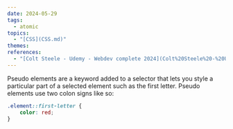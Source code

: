 ```yaml
---  
date: 2024-05-29  
tags:  
  - atomic  
topics:  
  - "[CSS](CSS.md)"  
themes:   
references:  
  - "[Colt Steele - Udemy - Webdev complete 2024](Colt%20Steele%20-%20Udemy%20-%20Webdev%20complete%202024.md)"  
---  
```

Pseudo elements are a keyword added to a selector that lets you style a particular part of a selected element such as the first letter. Pseudo elements use two colon signs like so:  
```css  
.element::first-letter {  
	color: red;  
}  
```  
